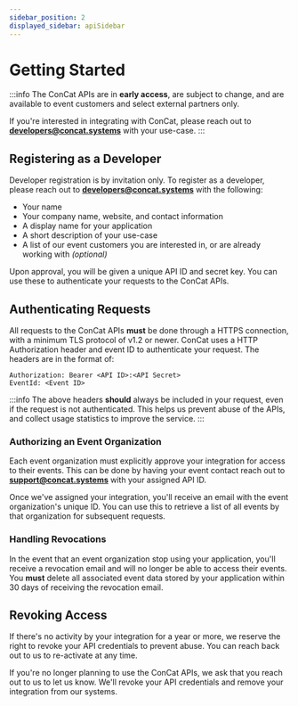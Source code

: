 ```yaml
---
sidebar_position: 2
displayed_sidebar: apiSidebar
---
```


# Getting Started

:::info
The ConCat APIs are in **early access**, are subject to change, and are available to event customers and select external partners only.

If you're interested in integrating with ConCat, please reach out to **developers@concat.systems** with your use-case.
:::

## Registering as a Developer

Developer registration is by invitation only. To register as a developer, please reach out to **developers@concat.systems** with the following:

* Your name
* Your company name, website, and contact information
* A display name for your application
* A short description of your use-case
* A list of our event customers you are interested in, or are already working with *(optional)*

Upon approval, you will be given a unique API ID and secret key. You can use these to authenticate your requests to the ConCat APIs.

## Authenticating Requests

All requests to the ConCat APIs **must** be done through a HTTPS connection, with a minimum TLS protocol of v1.2 or newer. ConCat uses a HTTP Authorization header and event ID to authenticate your request. The headers are in the format of:

```
Authorization: Bearer <API ID>:<API Secret>
EventId: <Event ID>
```

:::info
The above headers **should** always be included in your request, even if the request is not authenticated. This helps us prevent abuse of the APIs, and collect usage statistics to improve the service.
:::

### Authorizing an Event Organization
Each event organization must explicitly approve your integration for access to their events. This can be done by having your event contact reach out to **support@concat.systems** with your assigned API ID.

Once we've assigned your integration, you'll receive an email with the event organization's unique ID. You can use this to retrieve a list of all events by that organization for subsequent requests.

### Handling Revocations
In the event that an event organization stop using your application, you'll receive a revocation email and will no longer be able to access their events. You **must** delete all associated event data stored by your application within 30 days of receiving the revocation email.

## Revoking Access
If there's no activity by your integration for a year or more, we reserve the right to revoke your API credentials to prevent abuse. You can reach back out to us to re-activate at any time.

If you're no longer planning to use the ConCat APIs, we ask that you reach out to us to let us know. We'll revoke your API credentials and remove your integration from our systems.
